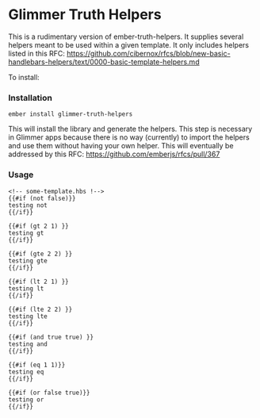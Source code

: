 # Glimmer Truth Helpers

This is a rudimentary version of ember-truth-helpers. It supplies several
helpers meant to be used within a given template. It only includes helpers
listed in this RFC:
https://github.com/cibernox/rfcs/blob/new-basic-handlebars-helpers/text/0000-basic-template-helpers.md

To install:

### Installation

```
ember install glimmer-truth-helpers
```

This will install the library and generate the helpers. This step is
necessary in Glimmer apps because there is no way (currently) to import the
helpers and use them without having your own helper. This will eventually be
addressed by this RFC: https://github.com/emberjs/rfcs/pull/367

### Usage

```
<!-- some-template.hbs !-->
{{#if (not false)}}
testing not
{{/if}}

{{#if (gt 2 1) }}
testing gt
{{/if}}

{{#if (gte 2 2) }}
testing gte
{{/if}}

{{#if (lt 2 1) }}
testing lt
{{/if}}

{{#if (lte 2 2) }}
testing lte
{{/if}}

{{#if (and true true) }}
testing and
{{/if}}

{{#if (eq 1 1)}}
testing eq
{{/if}}

{{#if (or false true)}}
testing or
{{/if}}
```